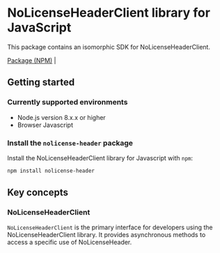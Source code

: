 # NoLicenseHeaderClient library for JavaScript

This package contains an isomorphic SDK for NoLicenseHeaderClient.


[Package (NPM)](https://www.npmjs.com/package/nolicense-header) |

## Getting started

### Currently supported environments

- Node.js version 8.x.x or higher
- Browser Javascript


### Install the `nolicense-header` package

Install the NoLicenseHeaderClient library for Javascript with `npm`:

```bash
npm install nolicense-header
```


## Key concepts

### NoLicenseHeaderClient

`NoLicenseHeaderClient` is the primary interface for developers using the NoLicenseHeaderClient library. It provides asynchronous methods to access a specific use of NoLicenseHeader.